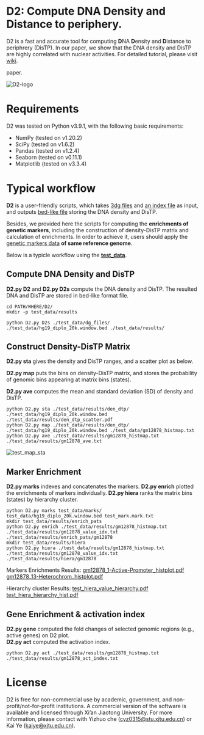 # D2: Compute DNA Density and Distance to periphery.
D2 is a fast and accurate tool for computing **D**NA **D**ensity and **D**istance to periphrery (DisTP). In our paper, we show that the DNA density and DisTP are highly correlated with nuclear activities. For detailed tutorial, please visit [wiki](https://github.com/xjtu-omics/D2/wiki).

paper.

![D2-logo](https://user-images.githubusercontent.com/37327473/151689962-b02ea629-3d7a-40bb-ab64-68ebb81a2594.png)

# Requirements
D2 was tested on Python v3.9.1, with the following basic requirements:

 * NumPy (tested on v1.20.2)
 * SciPy (tested on v1.6.2)
 * Pandas (tested on v1.2.4)
 * Seaborn (tested on v0.11.1)
 * Matplotlib (tested on v3.3.4)
 
# Typical workflow
**D2** is a user-friendly scripts, which takes [3dg files](https://github.com/xjtu-omics/D2/wiki/File-Format#3dg-file) and [an index file](https://github.com/xjtu-omics/D2/wiki/File-Format#index-file) as input, and outputs [bed-like file](https://github.com/xjtu-omics/D2/wiki/File-Format#den_dtp) storing the DNA density and DisTP. 

Besides, we provided here the scripts for computing the **enrichments of genetic markers**, including the construction of density-DisTP matrix and calculation of enrichments. In order to achieve it, users should apply the [genetic markers data](https://github.com/xjtu-omics/D2/wiki/File-Format#marker-file) **of same reference genome**.

Below is a typicle workflow using the [**test_data**](https://github.com/xjtu-omics/D2/tree/main/test_data).
## Compute DNA Density and DisTP
**D2.py D2** and **D2.py D2s** compute the DNA density and DisTP. The resulted DNA and DisTP are stored in bed-like format file.
  ```
  cd PATH/WHERE/D2/
  mkdir -p test_data/results
  
  python D2.py D2s ./test_data/dg_files/ ./test_data/hg19_diplo_20k.window.bed ./test_data/results/
  ```
## Construct Density-DisTP Matrix
**D2.py sta** gives the density and DisTP ranges, and a scatter plot as below.

**D2.py map** puts the bins on density-DisTP matrix, and stores the probability of genomic bins appearing at matrix bins (states).

**D2.py ave** computes the mean and standard deviation (SD) of density and DisTP.
  ```
  python D2.py sta ./test_data/results/den_dtp/ ./test_data/hg19_diplo_20k.window.bed ./test_data/results/den_dtp_scatter.pdf
  python D2.py map ./test_data/results/den_dtp/ ./test_data/hg19_diplo_20k.window.bed ./test_data/gm12878_histmap.txt
  python D2.py ave ./test_data/results/gm12878_histmap.txt ./test_data/results/gm12878_ave.txt
  ```
 ![test_map_sta](https://user-images.githubusercontent.com/37327473/133371032-8a9061b8-c91f-4b9b-a143-a850fcafa32f.png)

## Marker Enrichment
**D2.py marks** indexes and concatenates the markers.
**D2.py enrich** plotted the enrichments of markers individually.
**D2.py hiera** ranks the matrix bins (states) by hierarchy cluster.
```
python D2.py marks test_data/marks/ test_data/hg19_diplo_20k.window.bed test_mark.mark.txt
mkdir test_data/results/enrich_pats
python D2.py enrich ./test_data/results/gm12878_histmap.txt ./test_data/results/gm12878_value_idx.txt ./test_data/results/enrich_pats/gm12878
mkdir test_data/results/hiera
python D2.py hiera ./test_data/results/gm12878_histmap.txt ./test_data/results/gm12878_value_idx.txt ./test_data/results/hiera/gm12878
```
Markers Enrichments Results:
[gm12878_1-Active-Promoter_histplot.pdf](https://github.com/cyz0315/D2/files/7166776/gm12878_1-Active-Promoter_histplot.pdf)
[gm12878_13-Heterochrom_histplot.pdf](https://github.com/cyz0315/D2/files/7166777/gm12878_13-Heterochrom_histplot.pdf)

Hierarchy cluster Results:
[test_hiera_value_hierarchy.pdf](https://github.com/cyz0315/D2/files/7166779/test_hiera_value_hierarchy.pdf)
[test_hiera_hierarchy_hist.pdf](https://github.com/cyz0315/D2/files/7166780/test_hiera_hierarchy_hist.pdf)

## Gene Enrichment & activation index
**D2.py gene** computed the fold changes of selected genomic regions (e.g., active genes) on D2 plot.    
**D2.py act** computed the activation index.
```
python D2.py act ./test_data/results/gm12878_histmap.txt ./test_data/results/gm12878_act_index.txt
```

# License
D2 is free for non-commercial use by academic, government, and non-profit/not-for-profit institutions. A commercial version of the software is available and licensed through Xi’an Jiaotong University. For more information, please contact with Yizhuo che (cyz0315@stu.xjtu.edu.cn) or Kai Ye (kaiye@xjtu.edu.cn).
